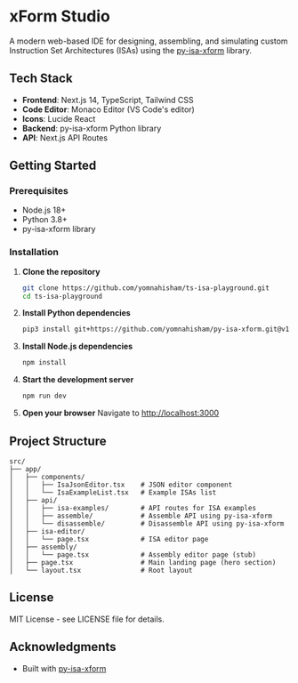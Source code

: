 # xForm Studio

A modern web-based IDE for designing, assembling, and simulating custom Instruction Set Architectures (ISAs) using the [py-isa-xform](https://github.com/yomnahisham/py-isa-xform) library.

## Tech Stack

- **Frontend**: Next.js 14, TypeScript, Tailwind CSS
- **Code Editor**: Monaco Editor (VS Code's editor)
- **Icons**: Lucide React
- **Backend**: py-isa-xform Python library
- **API**: Next.js API Routes

## Getting Started

### Prerequisites

- Node.js 18+ 
- Python 3.8+
- py-isa-xform library

### Installation

1. **Clone the repository**
   ```bash
   git clone https://github.com/yomnahisham/ts-isa-playground.git
   cd ts-isa-playground
   ```

2. **Install Python dependencies**
   ```bash
   pip3 install git+https://github.com/yomnahisham/py-isa-xform.git@v1.0.0
   ```

3. **Install Node.js dependencies**
   ```bash
   npm install
   ```

4. **Start the development server**
   ```bash
   npm run dev
   ```

5. **Open your browser**
   Navigate to [http://localhost:3000](http://localhost:3000)

## Project Structure

```
src/
├── app/
│   ├── components/
│   │   ├── IsaJsonEditor.tsx    # JSON editor component
│   │   └── IsaExampleList.tsx   # Example ISAs list
│   ├── api/
│   │   ├── isa-examples/        # API routes for ISA examples
│   │   ├── assemble/            # Assemble API using py-isa-xform
│   │   └── disassemble/         # Disassemble API using py-isa-xform
│   ├── isa-editor/
│   │   └── page.tsx             # ISA editor page
│   ├── assembly/
│   │   └── page.tsx             # Assembly editor page (stub)
│   ├── page.tsx                 # Main landing page (hero section)
│   └── layout.tsx               # Root layout
```

## License

MIT License - see LICENSE file for details.

## Acknowledgments

- Built with [py-isa-xform](https://github.com/yomnahisham/py-isa-xform)